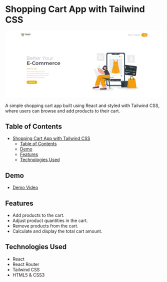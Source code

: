 # Shopping Cart App with Tailwind CSS

![App Screenshot](./Screenshots/sc-1.JPG) <!-- Replace with an actual screenshot of your app -->

A simple shopping cart app built using React and styled with Tailwind CSS, where users can browse and add products to their cart.

## Table of Contents

- [Shopping Cart App with Tailwind CSS](#shopping-cart-app-with-tailwind-css)
  - [Table of Contents](#table-of-contents)
  - [Demo](#demo)
  - [Features](#features)
  - [Technologies Used](#technologies-used)

## Demo

- [Demo Video](./Screenshots/shoppin_cart.mp4)

## Features

- Add products to the cart.
- Adjust product quantities in the cart.
- Remove products from the cart.
- Calculate and display the total cart amount.

## Technologies Used
- React
- React Router
- Tailwind CSS
- HTML5 & CSS3